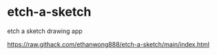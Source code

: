 # etch-a-sketch

etch a sketch drawing app

https://raw.githack.com/ethanwong888/etch-a-sketch/main/index.html
